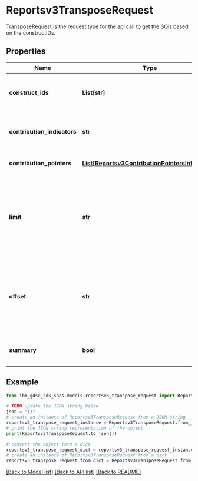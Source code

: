 # Reportsv3TransposeRequest

TransposeRequest is the request type for the api call to get the SQls based on the constructIDs.

## Properties

Name | Type | Description | Notes
------------ | ------------- | ------------- | -------------
**construct_ids** | **List[str]** | The list of construct IDs to get the SQLs for. | [optional] 
**contribution_indicators** | **str** | The contribution indicators represented as a string. | [optional] 
**contribution_pointers** | [**List[Reportsv3ContributionPointersInfoObject]**](Reportsv3ContributionPointersInfoObject.md) | The list of contribution pointers. | [optional] 
**limit** | **str** | The max amount of rows to return for pagination. Required if report query uses offset and limit parameters. | [optional] 
**offset** | **str** | The amount to offset the rows by for pagination. Required if report query uses offset and limit parameters. | [optional] 
**summary** | **bool** | Whether or not to run Summary query. | [optional] 

## Example

```python
from ibm_gdsc_sdk_saas.models.reportsv3_transpose_request import Reportsv3TransposeRequest

# TODO update the JSON string below
json = "{}"
# create an instance of Reportsv3TransposeRequest from a JSON string
reportsv3_transpose_request_instance = Reportsv3TransposeRequest.from_json(json)
# print the JSON string representation of the object
print(Reportsv3TransposeRequest.to_json())

# convert the object into a dict
reportsv3_transpose_request_dict = reportsv3_transpose_request_instance.to_dict()
# create an instance of Reportsv3TransposeRequest from a dict
reportsv3_transpose_request_from_dict = Reportsv3TransposeRequest.from_dict(reportsv3_transpose_request_dict)
```
[[Back to Model list]](../README.md#documentation-for-models) [[Back to API list]](../README.md#documentation-for-api-endpoints) [[Back to README]](../README.md)


